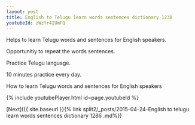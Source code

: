 ```yaml
---
layout: post
title: English to Telugu learn words sentences dictionary 1238 
youtubeId: zWzYr4IUmFQ
---
```

 
 
Helps to learn Telugu words and sentences for English speakers.

Opportunitiy to repeat the words sentences. 

Practice Telugu language. 
 
10 minutes practice every day. 
 
How to learn Telugu words and sentences for English speakers 
 
{% include youtubePlayer.html id=page.youtubeId %}
 
 
[Next]({{ site.baseurl }}{% link  split2/_posts/2015-04-24-English to telugu learn words sentences dictionary 1286 .md%})
 
